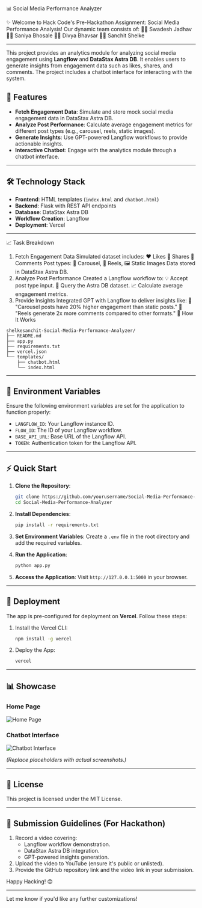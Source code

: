 📊 Social Media Performance Analyzer

✨ Welcome to Hack Code's Pre-Hackathon Assignment: Social Media Performance Analysis!
Our dynamic team consists of:
👨‍💻 Swadesh Jadhav
👨‍💻 Saniya Bhosale
👨‍💻 Divya Bhavsar
👨‍💻 Sanchit Shelke

---

This project provides an analytics module for analyzing social media engagement using **Langflow** and **DataStax Astra DB**. It enables users to generate insights from engagement data such as likes, shares, and comments. The project includes a chatbot interface for interacting with the system.

## 🚀 Features

- **Fetch Engagement Data**: Simulate and store mock social media engagement data in DataStax Astra DB.
- **Analyze Post Performance**: Calculate average engagement metrics for different post types (e.g., carousel, reels, static images).
- **Generate Insights**: Use GPT-powered Langflow workflows to provide actionable insights.
- **Interactive Chatbot**: Engage with the analytics module through a chatbot interface.

---

## 🛠️ Technology Stack

- **Frontend**: HTML templates (`index.html` and `chatbot.html`)
- **Backend**: Flask with REST API endpoints
- **Database**: DataStax Astra DB
- **Workflow Creation**: Langflow
- **Deployment**: Vercel

---


📈 Task Breakdown
1. Fetch Engagement Data
Simulated dataset includes:
❤️ Likes
💪 Shares
💬 Comments
Post types: 🎢 Carousel, 🎥 Reels, 🖼️ Static Images
Data stored in DataStax Astra DB.
2. Analyze Post Performance
Created a Langflow workflow to:
💡 Accept post type input.
🔎 Query the Astra DB dataset.
📈 Calculate average engagement metrics.
3. Provide Insights
Integrated GPT with Langflow to deliver insights like:
🎢 "Carousel posts have 20% higher engagement than static posts."
🎥 "Reels generate 2x more comments compared to other formats."
🔄 How It Works


```
shelkesanchit-Social-Media-Performance-Analyzer/
├── README.md
├── app.py
├── requirements.txt
├── vercel.json
└── templates/
    ├── chatbot.html
    └── index.html
```

---

## 🧩 Environment Variables

Ensure the following environment variables are set for the application to function properly:

- `LANGFLOW_ID`: Your Langflow instance ID.
- `FLOW_ID`: The ID of your Langflow workflow.
- `BASE_API_URL`: Base URL of the Langflow API.
- `TOKEN`: Authentication token for the Langflow API.

---

## ⚡ Quick Start

1. **Clone the Repository**:
   ```bash
   git clone https://github.com/yourusername/Social-Media-Performance-Analyzer.git
   cd Social-Media-Performance-Analyzer
   ```

2. **Install Dependencies**:
   ```bash
   pip install -r requirements.txt
   ```

3. **Set Environment Variables**:
   Create a `.env` file in the root directory and add the required variables.

4. **Run the Application**:
   ```bash
   python app.py
   ```

5. **Access the Application**:
   Visit `http://127.0.0.1:5000` in your browser.

---

## 🚀 Deployment

The app is pre-configured for deployment on **Vercel**. Follow these steps:

1. Install the Vercel CLI:
   ```bash
   npm install -g vercel
   ```

2. Deploy the App:
   ```bash
   vercel
   ```

---

## 📊 Showcase

### Home Page
![Home Page](https://via.placeholder.com/800x400?text=Home+Page)

### Chatbot Interface
![Chatbot Interface](https://via.placeholder.com/800x400?text=Chatbot+Interface)

*(Replace placeholders with actual screenshots.)*



---

## 📜 License

This project is licensed under the MIT License.

---

## 🎥 Submission Guidelines (For Hackathon)

1. Record a video covering:
   - Langflow workflow demonstration.
   - DataStax Astra DB integration.
   - GPT-powered insights generation.
2. Upload the video to YouTube (ensure it's public or unlisted).
3. Provide the GitHub repository link and the video link in your submission.

Happy Hacking! 😊

---

Let me know if you'd like any further customizations!
